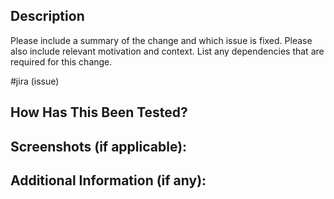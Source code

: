 <!--- Provide a general summary of your changes in the Title above -->

## Description
<!--- Describe your changes in detail -->
Please include a summary of the change and which issue is fixed. Please also include relevant motivation and context. List any dependencies that are required for this change.

#jira (issue)

## How Has This Been Tested?
<!--- Please describe in detail how you tested your changes. -->
<!--- Include details about the testing environment and the tests you ran to -->
<!--- see how your change affects other areas of the code, etc. -->

## Screenshots (if applicable):
<!--- Add screenshots to help explain your PR if applicable -->


## Additional Information (if any):
<!--- Add any additional information or context about the pull request here. -->
